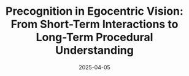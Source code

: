 ---
title: "Precognition in Egocentric Vision: From Short-Term Interactions to Long-Term Procedural Understanding"
date: 2025-04-05
when: "12 June 2025"
venue: "Precognition Workshop @ CVPR 2025"
venue_url: "https://sites.google.com/view/ieeecvf-cvpr2025-precognition"
draft: false
slides_url: "http://antoninofurnari.it/downloads/talks/precognition_cvpr25.pdf"
---